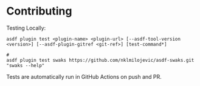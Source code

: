 # Contributing

Testing Locally:

```shell
asdf plugin test <plugin-name> <plugin-url> [--asdf-tool-version <version>] [--asdf-plugin-gitref <git-ref>] [test-command*]

#
asdf plugin test swaks https://github.com/nklmilojevic/asdf-swaks.git "swaks --help"
```

Tests are automatically run in GitHub Actions on push and PR.
